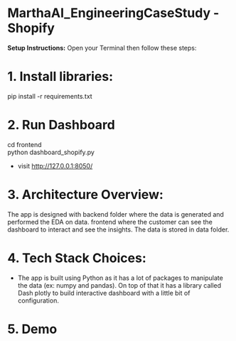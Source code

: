 # MarthaAI_EngineeringCaseStudy - **Shopify** 
**Setup Instructions:**
Open your Terminal then follow these steps:
# 1. Install libraries:
pip install -r requirements.txt 

# 2. Run Dashboard
cd frontend <br>
python dashboard_shopify.py <br>
- visit http://127.0.0.1:8050/

# 3. Architecture Overview:
The app is designed with backend folder where the data is generated and performed the EDA on data.
frontend where the customer can see the dashboard to interact and see the insights. The data is stored in data folder.

# 4. Tech Stack Choices:
- The app is built using Python as it has a lot of packages to manipulate the data (ex: numpy and pandas).
On top of that it has a library called Dash plotly to build interactive dashboard with a little bit of configuration. 

# 5. Demo









